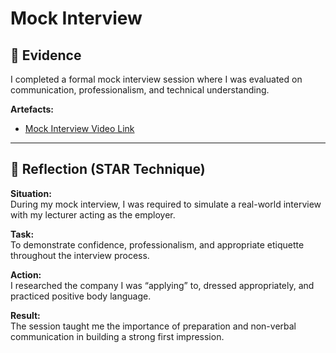 # Mock Interview

## 📁 Evidence
I completed a formal mock interview session where I was evaluated on communication, professionalism, and technical understanding.  

**Artefacts:**
- [Mock Interview Video Link](assets/mock-interview-video-link.txt)

---

## 💬 Reflection (STAR Technique)

**Situation:**  
During my mock interview, I was required to simulate a real-world interview with my lecturer acting as the employer.  

**Task:**  
To demonstrate confidence, professionalism, and appropriate etiquette throughout the interview process.  

**Action:**  
I researched the company I was “applying” to, dressed appropriately, and practiced positive body language.  

**Result:**  
The session taught me the importance of preparation and non-verbal communication in building a strong first impression.
